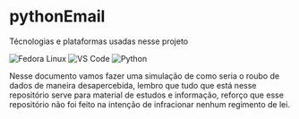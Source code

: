 # pythonEmail

Técnologias e plataformas usadas nesse projeto    

![Fedora Linux](https://img.shields.io/badge/Fedora-294172?style=for-the-badge&logo=fedora&logoColor=white)
![VS Code](https://img.shields.io/badge/VS_Code-007ACC?style=for-the-badge&logo=visual-studio-code&logoColor=white)
![Python](https://img.shields.io/badge/Python-3776AB?style=for-the-badge&logo=python&logoColor=white) 


Nesse documento vamos fazer uma simulação de como seria o roubo de dados de maneira desapercebida, lembro que tudo que está nesse repositório serve para material de estudos e informação, reforço que esse repositório não foi feito na intenção de infracionar nenhum regimento de lei.

